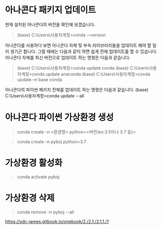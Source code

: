 
# 아나콘다 패키지 업데이트

현재 설치된 아나콘다의 버전을 확인해 보겠습니다.
  >(base) C:\Users\사용자계정>conda -–version


아나콘다를 사용하다 보면 아나콘다 자체 및 부속 라이브러리들을 업데이트 해야 할 일이 생기곤 합니다. 
그럴 때에는 다음과 같이 하면 쉽게 전체 업데이트를 할 수 있습니다.
아나콘다 자체를 최신 버전으로 업데이트 하는 명령은 다음과 같습니다.
  >(base) C:\Users\사용자계정>conda update conda
  >(base) C:\Users\사용자계정>conda update anaconda
  >(base) C:\Users\사용자계정>conda update –n base conda


아나콘다의 파이썬 패키지 전체를 업데이트 하는 명령은 다음과 같습니다.
(base) C:\Users\사용자계정>conda update --all



# 아나콘다 파이썬 가상환경 생성

>conda create -n <환경명> python=<버전(ex:3.5이나 3.7 등)>

>conda create -n pyboj python=3.7

# 가상환경 활성화

>conda activate pyboj


# 가상환경 삭제

>conda remove -n pyboj --all


https://sdc-james.gitbook.io/onebook/2./2.1./2.1.1./1



